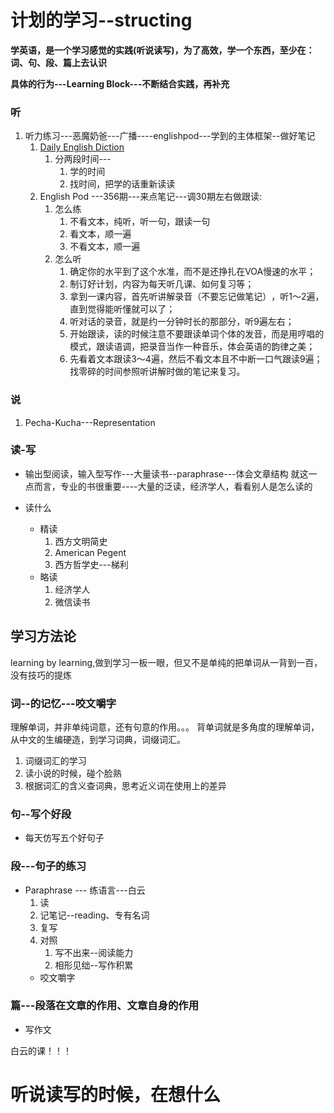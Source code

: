 
# 计划的学习--structing

**学英语，是一个学习感觉的实践(听说读写)，为了高效，学一个东西，至少在：词、句、段、篇上去认识**

**具体的行为---Learning Block---不断结合实践，再补充**


### 听
1. 听力练习---恶魔奶爸---广播----englishpod---学到的主体框架--做好笔记
   1. [Daily English Diction]( https://www.bilibili.com/video/BV1U7411a7xG)
      1. 分两段时间---
         1. 学的时间
         2. 找时间，把学的话重新读读
   2. English Pod ---356期---来点笔记---调30期左右做跟读:
      1. 怎么练
         1. 不看文本，纯听，听一句，跟读一句
         2. 看文本，顺一遍
         3. 不看文本，顺一遍
      2. 怎么听
         1. 确定你的水平到了这个水准，而不是还挣扎在VOA慢速的水平；
         2. 制订好计划，内容为每天听几课、如何复习等；
         3. 拿到一课内容，首先听讲解录音（不要忘记做笔记）​，听1～2遍，直到觉得能听懂就可以了；
         4. 听对话的录音，就是约一分钟时长的那部分，听9遍左右；
         5. 开始跟读，读的时候注意不要跟读单词个体的发音，而是用哼唱的模式，跟读语调，把录音当作一种音乐，体会英语的韵律之美；
         6. 先看着文本跟读3～4遍，然后不看文本且不中断一口气跟读9遍；找零碎的时间参照听讲解时做的笔记来复习。
### 说
1. Pecha-Kucha---Representation
### 读-写

* 输出型阅读，输入型写作---大量读书--paraphrase---体会文章结构
   就这一点而言，专业的书很重要----大量的泛读，经济学人，看看别人是怎么读的

* 读什么
  * 精读
     1. 西方文明简史
     2. American Pegent
     3. 西方哲学史---梯利
  * 略读
     1. 经济学人
     2. 微信读书

## 学习方法论
learning by learning,做到学习一板一眼，但又不是单纯的把单词从一背到一百，没有技巧的提炼
### 词--的记忆---咬文嚼字
理解单词，并非单纯词意，还有句意的作用。。。
背单词就是多角度的理解单词，从中文的生编硬造，到学习词典，词缀词汇。
1. 词缀词汇的学习
2. 读小说的时候，碰个脸熟
3. 根据词汇的含义查词典，思考近义词在使用上的差异

### 句--写个好段
* 每天仿写五个好句子

### 段---句子的练习
* Paraphrase --- 练语言---白云
  1. 读
  2. 记笔记--reading、专有名词
  3. 复写
  4. 对照
     1. 写不出来--阅读能力
     2. 相形见绌--写作积累
  * 咬文嚼字

### 篇---段落在文章的作用、文章自身的作用
* 写作文




白云的课！！！




# 听说读写的时候，在想什么
